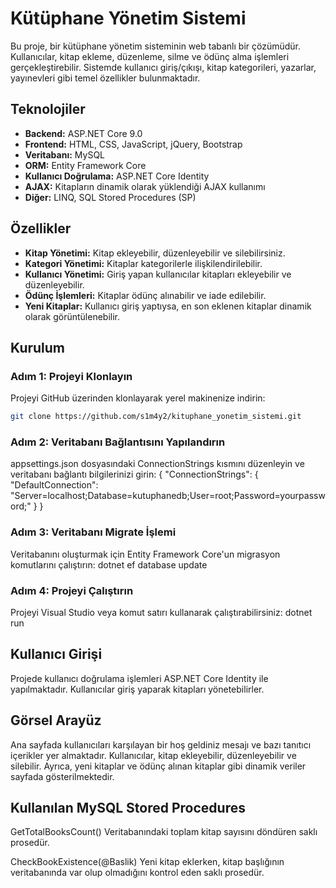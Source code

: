 # Kütüphane Yönetim Sistemi

Bu proje, bir kütüphane yönetim sisteminin web tabanlı bir çözümüdür. Kullanıcılar, kitap ekleme, düzenleme, silme ve ödünç alma işlemleri gerçekleştirebilir. Sistemde kullanıcı giriş/çıkışı, kitap kategorileri, yazarlar, yayınevleri gibi temel özellikler bulunmaktadır.

## Teknolojiler

- **Backend:** ASP.NET Core 9.0
- **Frontend:** HTML, CSS, JavaScript, jQuery, Bootstrap
- **Veritabanı:** MySQL
- **ORM:** Entity Framework Core
- **Kullanıcı Doğrulama:** ASP.NET Core Identity
- **AJAX:** Kitapların dinamik olarak yüklendiği AJAX kullanımı
- **Diğer:** LINQ, SQL Stored Procedures (SP)

## Özellikler

- **Kitap Yönetimi:** Kitap ekleyebilir, düzenleyebilir ve silebilirsiniz.
- **Kategori Yönetimi:** Kitaplar kategorilerle ilişkilendirilebilir.
- **Kullanıcı Yönetimi:** Giriş yapan kullanıcılar kitapları ekleyebilir ve düzenleyebilir.
- **Ödünç İşlemleri:** Kitaplar ödünç alınabilir ve iade edilebilir.
- **Yeni Kitaplar:** Kullanıcı giriş yaptıysa, en son eklenen kitaplar dinamik olarak görüntülenebilir.

## Kurulum

### Adım 1: Projeyi Klonlayın
Projeyi GitHub üzerinden klonlayarak yerel makinenize indirin:

```bash
git clone https://github.com/s1m4y2/kituphane_yonetim_sistemi.git
```

### Adım 2: Veritabanı Bağlantısını Yapılandırın
appsettings.json dosyasındaki ConnectionStrings kısmını düzenleyin ve veritabanı bağlantı bilgilerinizi girin:
{
  "ConnectionStrings": {
    "DefaultConnection": "Server=localhost;Database=kutuphanedb;User=root;Password=yourpassword;"
  }
}

### Adım 3: Veritabanı Migrate İşlemi
Veritabanını oluşturmak için Entity Framework Core'un migrasyon komutlarını çalıştırın:
dotnet ef database update

### Adım 4: Projeyi Çalıştırın
Projeyi Visual Studio veya komut satırı kullanarak çalıştırabilirsiniz: 
dotnet run

## Kullanıcı Girişi
Projede kullanıcı doğrulama işlemleri ASP.NET Core Identity ile yapılmaktadır. Kullanıcılar giriş yaparak kitapları yönetebilirler.

## Görsel Arayüz
Ana sayfada kullanıcıları karşılayan bir hoş geldiniz mesajı ve bazı tanıtıcı içerikler yer almaktadır. Kullanıcılar, kitap ekleyebilir, düzenleyebilir ve silebilir. Ayrıca, yeni kitaplar ve ödünç alınan kitaplar gibi dinamik veriler sayfada gösterilmektedir.

## Kullanılan MySQL Stored Procedures
GetTotalBooksCount()
Veritabanındaki toplam kitap sayısını döndüren saklı prosedür.

CheckBookExistence(@Baslik)
Yeni kitap eklerken, kitap başlığının veritabanında var olup olmadığını kontrol eden saklı prosedür.
